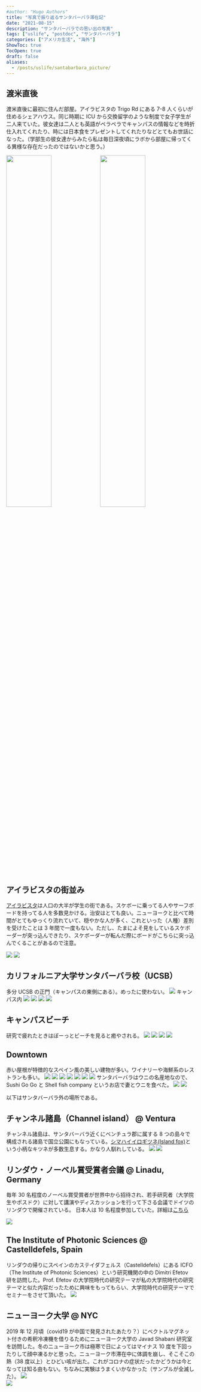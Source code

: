 ```yaml
---
#author: "Hugo Authors"
title: "写真で振り返るサンタバーバラ滞在記"
date: "2021-08-15"
description: "サンタバーバラでの思い出の写真"
tags: ["uslife", "postdoc", "サンタバーバラ"]
categories: ["アメリカ生活", "海外"]
ShowToc: true
TocOpen: true
draft: false
aliases:
  - /posts/uslife/santabarbara_picture/
---
```


## 渡米直後

渡米直後に最初に住んだ部屋。アイラビスタの Trigo Rd にある 7-8 人くらいが住めるシェアハウス。同じ時期に ICU から交換留学のような制度で女子学生が二人来ていた。彼女達は二人とも英語がペラペラでキャンパスの情報などを時折仕入れてくれたり、時には日本食をプレゼントしてくれたりなどとてもお世話になった。（学部生の彼女達からみたら私は毎日深夜頃にラボから部屋に帰ってくる異様な存在だったのではないかと思う。）

<p>
<img src="images/2021-07-25-10-49-45.png" width=49% >
<img src="images/2021-07-25-10-50-03.png" width=49% >
</p>

## アイラビスタの街並み

[アイラビスタ](https://ys-blog.hatenadiary.com/entry/2021/08/11/123555)は人口の大半が学生の街である。スケボーに乗ってる人やサーフボードを持ってる人を多数見かける。治安はとても良い。ニューヨークと比べて時間がとてもゆっくり流れていて、穏やかな人が多く、これといった（人種）差別を受けたことは 3 年間で一度もない。ただし、たまによそ見をしているスケボーダーが突っ込んできたり、スケボーダーが転んだ際にボードがこちらに突っ込んでくることがあるので注意。

![](images/2021-07-25-11-00-02.png#center)
![](images/2021-07-25-10-58-13.png#center)

## カリフォルニア大学サンタバーバラ校（UCSB）

多分 UCSB の正門（キャンパスの東側にある）。めったに使わない。
![](images/2021-07-25-10-54-31.png#center)
キャンパス内
![](images/2021-07-25-10-53-31.png#center)
![](images/2021-07-25-10-51-49.png#center)
![](images/2021-07-25-11-32-45.png#center)
![](images/2021-07-25-10-52-58.png#center)

## キャンパスビーチ

研究で疲れたときはぼーっとビーチを見ると癒やされる。
![](images/2021-07-25-11-44-21.png#center)
![](images/2021-07-25-10-56-21.png#center)
![](images/2021-07-25-11-09-26.png#center)
![](images/2021-07-25-11-12-45.png#center)

## Downtown

赤い屋根が特徴的なスペイン風の美しい建物が多い。ワイナリーや海鮮系のレストランも多い。
![](images/2021-07-25-11-40-06.png#center)
![](images/2021-07-25-11-41-11.png#center)
![](images/2022-02-10-14-11-16.png#center)
![](images/2021-07-25-11-39-31.png#center)
![](images/2022-02-09-21-54-40.png#center)
![](images/2022-02-10-14-01-40.png#center)
![](images/2022-02-10-21-56-14.png#center)
サンタバーバラはウニの名産地なので、Sushi Go Go と Shell fish company というお店で妻とウニを食べた。
![](images/2021-07-25-11-33-34.png#center)
![](images/2021-08-14-21-21-14.png#center)

以下はサンタバーバラ外の場所である。

## チャンネル諸島（Channel island） @ Ventura

チャンネル諸島は、サンタバーバラ近くにベンチュラ郡に属する 8 つの島々で構成される諸島で国立公園にもなっている。[シマハイイロギツネ(Island fox)](https://www.google.com/search?q=fox+channel+island&sxsrf=ALeKk01Ji-Np7d7ZHCXRcXXliZUxQi_2OA:1627670416849&source=lnms&tbm=isch&sa=X&ved=2ahUKEwiFrofouIvyAhVoFjQIHeY9Ds8Q_AUoAXoECAEQAw&biw=1848&bih=899#imgrc=r5r8yriLmEpykM)という小柄なキツネが多数生息する。かなり人馴れしている。
![](images/2021-07-25-11-14-26.png#center)
![](images/2021-07-25-11-14-35.png#center)

## リンダウ・ノーベル賞受賞者会議 @ Linadu, Germany

毎年 30 名程度のノーベル賞受賞者が世界中から招待され、若手研究者（大学院生やポスドク）に対して講演やディスカッションを行って下さる会議でドイツのリンダウで開催されている。
日本人は 10 名程度参加していた。詳細は[こちら](https://www.jsps.go.jp/j-lindau/)

![](images/2021-07-25-11-19-05.png#center)

## The Institute of Photonic Sciences @ Castelldefels, Spain

リンダウの帰りにスペインのカステイダフェルス（Castelldefels）にある ICFO（The Institute of Photonic Sciences）という研究機関の中の Dimitri Efetov 研を訪問した。Prof. Efetov の大学院時代の研究テーマが私の大学院時代の研究テーマと似た内容だったために興味をもってもらい、大学院時代の研究テーマでセミナーをさせて頂いた。
![](images/2021-07-25-11-21-00.png#center)

## ニューヨーク大学 @ NYC

2019 年 12 月頃（covid19 が中国で発見されたあたり？）にベクトルマグネット付きの希釈冷凍機を借りるためにニューヨーク大学の Javad Shabani 研究室を訪問した。冬のニューヨーク市は極寒で日によってはマイナス 10 度を下回ったりして顔中凍るかと思った。ニューヨーク市滞在中に体調を崩し、そこそこの熱（38 度以上）とひどい咳が出た。これがコロナの症状だったかどうかは今となっては知る由もない。ちなみに実験はうまくいかなかった（サンプルが全滅した）。
![](images/2021-07-25-11-34-17.png#center)<br>
![](images/2021-07-25-11-35-12.png#center)
